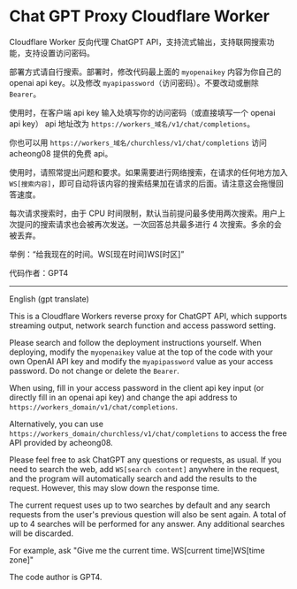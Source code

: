 # Chat GPT Proxy Cloudflare Worker

Cloudflare Worker 反向代理 ChatGPT API，支持流式输出，支持联网搜索功能，支持设置访问密码。

部署方式请自行搜索。部署时，修改代码最上面的 `myopenaikey` 内容为你自己的 openai api key。以及修改 `myapipassword`（访问密码）。不要改动或删除 `Bearer`。

使用时，在客户端 api key 输入处填写你的访问密码（或直接填写一个 openai api key） api 地址改为 `https://workers_域名/v1/chat/completions`。

你也可以用 `https://workers_域名/churchless/v1/chat/completions` 访问 acheong08 提供的免费 api。

使用时，请照常提出问题和要求。如果需要进行网络搜索，在请求的任何地方加入 `WS[搜索内容]`，即可自动将该内容的搜索结果加在请求的后面。请注意这会拖慢回答速度。

每次请求搜索时，由于 CPU 时间限制，默认当前提问最多使用两次搜索。用户上次提问的搜索请求也会被再次发送。一次回答总共最多进行 4 次搜索。多余的会被丢弃。

举例：“给我现在的时间。WS[现在时间]WS[时区]”

代码作者：GPT4

---

English (gpt translate)

This is a Cloudflare Workers reverse proxy for ChatGPT API, which supports streaming output, network search function and access password setting.

Please search and follow the deployment instructions yourself. When deploying, modify the `myopenaikey` value at the top of the code with your own OpenAI API key and modify the `myapipassword` value as your access password. Do not change or delete the `Bearer`.

When using, fill in your access password in the client api key input (or directly fill in an openai api key) and change the api address to `https://workers_domain/v1/chat/completions`.

Alternatively, you can use `https://workers_domain/churchless/v1/chat/completions` to access the free API provided by acheong08.

Please feel free to ask ChatGPT any questions or requests, as usual. If you need to search the web, add `WS[search content]` anywhere in the request, and the program will automatically search and add the results to the request. However, this may slow down the response time.

The current request uses up to two searches by default and any search requests from the user's previous question will also be sent again. A total of up to 4 searches will be performed for any answer. Any additional searches will be discarded.

For example, ask "Give me the current time. WS[current time]WS[time zone]"

The code author is GPT4.
